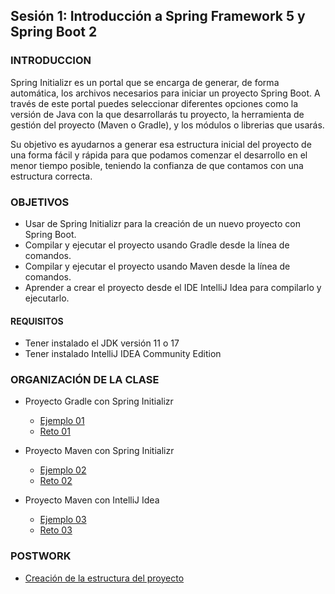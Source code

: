 
## Sesión 1: Introducción a Spring Framework 5 y Spring Boot 2

### INTRODUCCION

Spring Initializr es un portal que se encarga de generar, de forma automática, los archivos necesarios para iniciar un proyecto Spring Boot. A través de este portal puedes seleccionar diferentes opciones como la versión de Java con la que desarrollarás tu proyecto, la herramienta de gestión del proyecto (Maven o Gradle), y los módulos o librerias que usarás.

Su objetivo es ayudarnos a generar esa estructura inicial del proyecto de una forma fácil y rápida para que podamos comenzar el desarrollo en el menor tiempo posible, teniendo la confianza de que contamos con una estructura correcta.


### OBJETIVOS
- Usar de Spring Initializr para la creación de un nuevo proyecto con Spring Boot.
- Compilar y ejecutar el proyecto usando Gradle desde la línea de comandos.
- Compilar y ejecutar el proyecto usando Maven desde la línea de comandos.
- Aprender a crear el proyecto desde el IDE IntelliJ Idea para compilarlo y ejecutarlo.

#### REQUISITOS

- Tener instalado el JDK versión 11 o 17
- Tener instalado IntelliJ IDEA Community Edition


### ORGANIZACIÓN DE LA CLASE

- Proyecto Gradle con Spring Initializr
    - [Ejemplo 01](Ejemplo-01)
    - [Reto 01](Reto-01)
 
- Proyecto Maven con Spring Initializr
    - [Ejemplo 02](Ejemplo-02)
    - [Reto 02](Reto-02)

- Proyecto Maven con IntelliJ Idea
    - [Ejemplo 03](Ejemplo-03)
    - [Reto 03](Reto-03)
	
### POSTWORK
- [Creación de la estructura del proyecto](Postwork)
